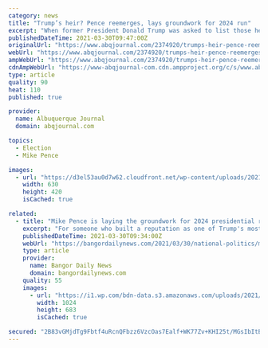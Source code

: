 ```yaml
---
category: news
title: "Trump’s heir? Pence reemerges, lays groundwork for 2024 run"
excerpt: "When former President Donald Trump was asked to list those he considers the future leaders of the Republican Party, he quickly rattled off names including Florida Gov. Ron DeSantis and Sens. Josh"
publishedDateTime: 2021-03-30T09:47:00Z
originalUrl: "https://www.abqjournal.com/2374920/trumps-heir-pence-reemerges-lays-groundwork-for-2024-run.html"
webUrl: "https://www.abqjournal.com/2374920/trumps-heir-pence-reemerges-lays-groundwork-for-2024-run.html"
ampWebUrl: "https://www.abqjournal.com/2374920/trumps-heir-pence-reemerges-lays-groundwork-for-2024-run.html/amp"
cdnAmpWebUrl: "https://www-abqjournal-com.cdn.ampproject.org/c/s/www.abqjournal.com/2374920/trumps-heir-pence-reemerges-lays-groundwork-for-2024-run.html/amp"
type: article
quality: 90
heat: 110
published: true

provider:
  name: Albuquerque Journal
  domain: abqjournal.com

topics:
  - Election
  - Mike Pence

images:
  - url: "https://d3el53au0d7w62.cloudfront.net/wp-content/uploads/2021/03/30/AP-US-Pence-IMG-630x420.jpg"
    width: 630
    height: 420
    isCached: true

related:
  - title: "Mike Pence is laying the groundwork for 2024 presidential run"
    excerpt: "For someone who built a reputation as one of Trump's most steadfast supporters, Pence is now viewed with suspicion among many Republicans."
    publishedDateTime: 2021-03-30T09:34:00Z
    webUrl: "https://bangordailynews.com/2021/03/30/national-politics/mike-pence-is-laying-the-groundwork-for-2024-presidential-run/"
    type: article
    provider:
      name: Bangor Daily News
      domain: bangordailynews.com
    quality: 55
    images:
      - url: "https://i1.wp.com/bdn-data.s3.amazonaws.com/uploads/2021/03/Pence.jpg?fit=1024%2C683&#038;ssl=1"
        width: 1024
        height: 683
        isCached: true

secured: "2B83vGMjdTg9Fbtf4uRcnQFbzz6VzcOas7Ealf+WK77Zv+KHI25t/MGsIbItBGcqC6AjKHa+8aRmt82O+kGB6zlqahX3tO/Z7w4JaFJ90uJVjo0QS25XuU0B+6vz+xnR0F2eCKhHl9CzsKEaXcczUs/kHR5O2d0Q5USQ/oUKWlfkSakCSDC9LuI81X8KqIKp7kCwOfujaPen9M2KGJqIpLEdL47+iHYMn2GfZygiWH6epSnbnFNIWzDIMtA/Uzgzg9gTl2OFZ51jKLzdyC2IPD9s8lH1XB2WtjKGofR1HhFMRNKFwOR2s4oOZWhsy97+DvXM5EeY79uYprZaSXegdkPzSEtePCpRCSAnBU/FvL8=;Lxus10GMdOfF6b8dJd//pw=="
---
```


